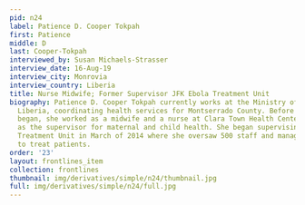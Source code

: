 ```yaml
---
pid: n24
label: Patience D. Cooper Tokpah
first: Patience
middle: D
last: Cooper-Tokpah
interviewed_by: Susan Michaels-Strasser
interview_date: 16-Aug-19
interview_city: Monrovia
interview_country: Liberia
title: Nurse Midwife; Former Supervisor JFK Ebola Treatment Unit
biography: Patience D. Cooper Tokpah currently works at the Ministry of Health in
  Liberia, coordinating health services for Montserrado County. Before the Ebola epidemic
  began, she worked as a midwife and a nurse at Clara Town Health Center, serving
  as the supervisor for maternal and child health. She began supervising the JFK Ebola
  Treatment Unit in March of 2014 where she oversaw 500 staff and managed resources
  to treat patients.
order: '23'
layout: frontlines_item
collection: frontlines
thumbnail: img/derivatives/simple/n24/thumbnail.jpg
full: img/derivatives/simple/n24/full.jpg
---
```

